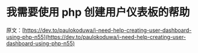# 我需要使用 php 创建用户仪表板的帮助

原文：[https://dev.to/paulokoduwa/i-need-help-creating-user-dashboard-using-php-n55](https://dev.to/paulokoduwa/i-need-help-creating-user-dashboard-using-php-n55)